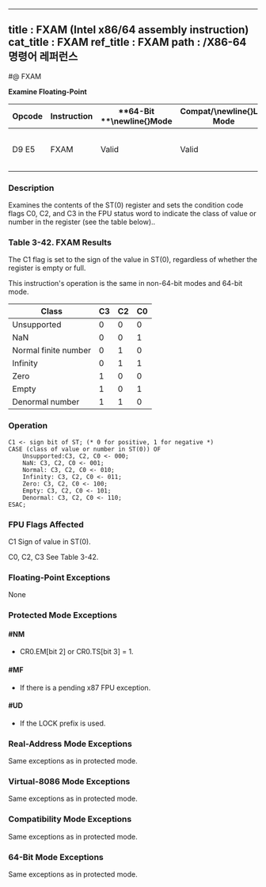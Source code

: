----------------------------
title : FXAM (Intel x86/64 assembly instruction)
cat_title : FXAM
ref_title : FXAM
path : /X86-64 명령어 레퍼런스
----------------------------
#@ FXAM

**Examine Floating-Point**

|**Opcode**|**Instruction**|**64-Bit **\newline{}**Mode**|**Compat/**\newline{}**Leg Mode**|**Description**|
|----------|---------------|-----------------------------|---------------------------------|---------------|
|D9 E5|FXAM|Valid|Valid|Classify value or number in ST(0).|
### Description


Examines the contents of the ST(0) register and sets the condition code flags C0, C2, and C3 in the FPU status word to indicate the class of value or number in the register (see the table below)..

###                                                                  Table 3-42.  FXAM Results


The C1 flag is set to the sign of the value in ST(0), regardless of whether the register is empty or full.

This instruction's operation is the same in non-64-bit modes and 64-bit mode.



|**Class**|**C3**|**C2**|**C0**|
|---------|------|------|------|
|Unsupported|0|0|0|
|NaN|0|0|1|
|Normal finite number|0|1|0|
|Infinity|0|1|1|
|Zero|1|0|0|
|Empty|1|0|1|
|Denormal number|1|1|0|

### Operation

```info-verb
C1 <- sign bit of ST; (* 0 for positive, 1 for negative *)
CASE (class of value or number in ST(0)) OF
    Unsupported:C3, C2, C0 <- 000;
    NaN: C3, C2, C0 <- 001;
    Normal: C3, C2, C0 <- 010;
    Infinity: C3, C2, C0 <- 011;
    Zero: C3, C2, C0 <- 100;
    Empty: C3, C2, C0 <- 101;
    Denormal: C3, C2, C0 <- 110;
ESAC;
```
### FPU Flags Affected


C1 Sign of value in ST(0).

C0, C2, C3 See Table 3-42.

### Floating-Point Exceptions


None


### Protected Mode Exceptions

#### #NM
* CR0.EM[bit 2] or CR0.TS[bit 3] = 1.

#### #MF
* If there is a pending x87 FPU exception.

#### #UD
* If the LOCK prefix is used.

### Real-Address Mode Exceptions



Same exceptions as in protected mode.


### Virtual-8086 Mode Exceptions



Same exceptions as in protected mode.


### Compatibility Mode Exceptions



Same exceptions as in protected mode.


### 64-Bit Mode Exceptions



Same exceptions as in protected mode.

